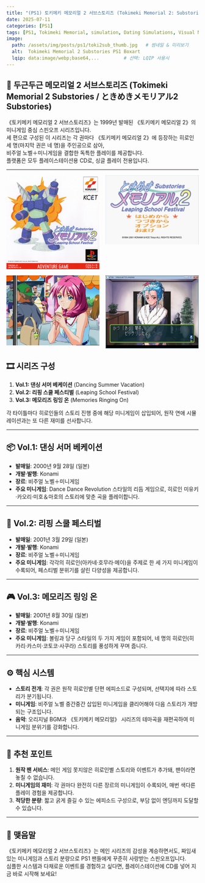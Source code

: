 ```yaml
---
title: "(PS1) 토키메키 메모리얼 2 서브스토리즈 (Tokimeki Memorial 2: Substories)"
date: 2025-07-11
categories: [PS1]
tags: [PS1, Tokimeki Memorial, simulation, Dating Simulations, Visual Novel]
image:
  path: /assets/img/posts/ps1/toki2sub_thumb.jpg   # 썸네일 & 미리보기
  alt:  Tokimeki Memorial 2 Substories PS1 Boxart
  lqip: data:image/webp;base64,...         # 선택: LQIP 사용시
---
```


## 📜 두근두근 메모리얼 2 서브스토리즈 (Tokimeki Memorial 2 Substories / ときめきメモリアル2 Substories)

《토키메키 메모리얼 2 서브스토리즈》는 1999년 발매된 《토키메키 메모리얼 2》의 미니게임 중심 스핀오프 시리즈입니다.  
세 편으로 구성된 이 시리즈는 각 권마다 《토키메키 메모리얼 2》에 등장하는 히로인 세 명(마지막 권은 네 명)을 주인공으로 삼아,   
비주얼 노벨＋미니게임을 결합한 독특한 플레이를 제공합니다.  
플랫폼은 모두 플레이스테이션용 CD로, 싱글 플레이 전용입니다.  

---

<!-- <img src="/assets/img/posts/ps1/DQM_front.jpg" alt="DQM 표지">
![DQM표지](/assets/img/posts/ps1/DQM_front.jpg){: width="250px" } -->

<div style="display: grid; grid-template-columns: repeat(2, 1fr); gap: 1rem;">
  <img src="/assets/img/posts/ps1/toki2sub_front.jpg" alt="토키메키 메모리얼 2 서브스토리즈 표지">
  <img src="/assets/img/posts/ps1/toki2sub_title.png" alt="토키메키 메모리얼 2 서브스토리즈 타이틀">
  <img src="/assets/img/posts/ps1/toki2sub_sc1.jpg" alt="토키메키 메모리얼 2 서브스토리즈 스샷">
  <img src="/assets/img/posts/ps1/toki2sub_sc2.png" alt="토키메키 메모리얼 2 서브스토리즈 스샷">
</div>


## 🎞️ 시리즈 구성

1. **Vol.1: 댄싱 서머 베케이션** (Dancing Summer Vacation)  
2. **Vol.2: 리핑 스쿨 페스티벌** (Leaping School Festival)  
3. **Vol.3: 메모리즈 링잉 온** (Memories Ringing On)  

각 타이틀마다 히로인들의 스토리 진행 중에 해당 미니게임이 삽입되어, 원작 연애 시뮬레이션과는 또 다른 재미를 선사합니다.

---

## 📦 Vol.1: 댄싱 서머 베케이션

- **발매일**: 2000년 9월 28일 (일본)  
- **개발·발행**: Konami  
- **장르**: 비주얼 노벨＋미니게임  
- **주요 미니게임**: Dance Dance Revolution 스타일의 리듬 게임으로, 히로인 미유키·카오리·미호＆마호의 스토리에 맞춘 곡을 플레이합니다.

---

## 📸 Vol.2: 리핑 스쿨 페스티벌

- **발매일**: 2001년 3월 29일 (일본)  
- **개발·발행**: Konami  
- **장르**: 비주얼 노벨＋미니게임  
- **주요 미니게임**: 각각의 히로인(아카네·호무라·메이)을 주제로 한 세 가지 미니게임이 수록되어, 페스티벌 분위기를 살린 다양성을 제공합니다.

---

## 🎮 Vol.3: 메모리즈 링잉 온

- **발매일**: 2001년 8월 30일 (일본)  
- **개발·발행**: Konami  
- **장르**: 비주얼 노벨＋미니게임  
- **주요 미니게임**: 볼링과 당구 스타일의 두 가지 게임이 포함되어, 네 명의 히로인(히카리·카스미·코토코·사쿠라) 스토리를 풍성하게 꾸며 줍니다.

---

## ⚙️ 핵심 시스템

- **스토리 전개**: 각 권은 원작 히로인별 단편 에피소드로 구성되며, 선택지에 따라 스토리가 분기됩니다.  
- **미니게임**: 비주얼 노벨 중간중간 삽입된 미니게임을 클리어해야 다음 스토리가 개방되는 구조입니다.  
- **음악**: 오리지널 BGM과 《토키메키 메모리얼》 시리즈의 테마곡을 재편곡하여 미니게임 분위기를 강화합니다.

---

## 🎯 추천 포인트

1. **원작 팬 서비스**: 메인 게임 못지않은 히로인별 스토리와 이벤트가 추가돼, 팬이라면 놓칠 수 없습니다.  
2. **미니게임의 재미**: 각 권마다 완전히 다른 장르의 미니게임이 수록되어, 매번 색다른 플레이 경험을 제공합니다.  
3. **적당한 분량**: 짧고 굵게 즐길 수 있는 에피소드 구성으로, 부담 없이 엔딩까지 도달할 수 있습니다.

---

## 🚀 맺음말

《토키메키 메모리얼 2 서브스토리즈》는 메인 시리즈의 감성을 계승하면서도, 짜임새 있는 미니게임과 스토리 분량으로 PS1 팬들에게 꾸준히 사랑받는 스핀오프입니다.   
심플한 시스템과 다채로운 이벤트를 경험하고 싶다면, 플레이스테이션에 CD를 넣어 지금 바로 시작해 보세요!  


<!-- *작성자: jjkkim88*  
*발행일: 2025년 7월 11일*   -->